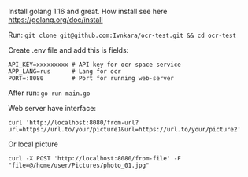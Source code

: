 Install golang 1.16 and great. How install see here https://golang.org/doc/install

Run:
```git clone git@github.com:Ivnkara/ocr-test.git && cd ocr-test```

Create .env file and add this is fields:
```
API_KEY=xxxxxxxxx # API key for ocr space service
APP_LANG=rus      # Lang for ocr
PORT=:8080        # Port for running web-server
```

After run:
```go run main.go```

Web server have interface:
```
curl 'http://localhost:8080/from-url?url=https://url.to/your/picture1&url=https://url.to/your/picture2'
```
Or local picture
```
curl -X POST 'http://localhost:8080/from-file' -F "file=@/home/user/Pictures/photo_01.jpg"
```
